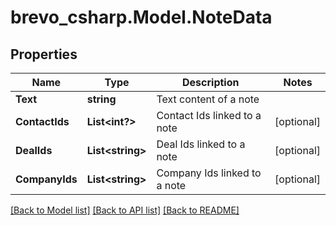 # brevo_csharp.Model.NoteData
## Properties

Name | Type | Description | Notes
------------ | ------------- | ------------- | -------------
**Text** | **string** | Text content of a note | 
**ContactIds** | **List&lt;int?&gt;** | Contact Ids linked to a note | [optional] 
**DealIds** | **List&lt;string&gt;** | Deal Ids linked to a note | [optional] 
**CompanyIds** | **List&lt;string&gt;** | Company Ids linked to a note | [optional] 

[[Back to Model list]](../README.md#documentation-for-models) [[Back to API list]](../README.md#documentation-for-api-endpoints) [[Back to README]](../README.md)

